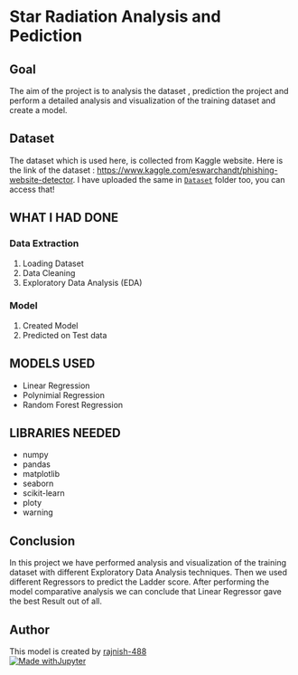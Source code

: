 
# Star Radiation Analysis and Pediction

## Goal

The aim of the project is to analysis the dataset , prediction the project and
perform a detailed analysis and visualization of the training dataset and create a model. 

## Dataset
The dataset which is used here, is collected from Kaggle website. Here is the link of the dataset : https://www.kaggle.com/eswarchandt/phishing-website-detector. I have uploaded the same in [`Dataset`](https://www.kaggle.com/dronio/SolarEnergy) folder too, you can access that!

## WHAT I HAD DONE

### Data Extraction
1. Loading Dataset
2. Data Cleaning
3. Exploratory Data Analysis (EDA)
### Model
1. Created Model
2. Predicted on Test data





## MODELS USED

 - Linear Regression 
 - Polynimial Regression
 - Random Forest Regression
 
## LIBRARIES NEEDED

- numpy
- pandas
- matplotlib
- seaborn
- scikit-learn
- ploty
- warning

## Conclusion

In this project we have performed  analysis and visualization of the training dataset with different Exploratory Data Analysis techniques. 
Then we used different Regressors to predict the Ladder score. After performing the model comparative 
analysis we can conclude that Linear Regressor gave the best Result out of all.


## Author

This model is created by [rajnish-488](https://github.com/rajnish-488)
<br>
[![Made withJupyter](https://img.shields.io/badge/Made%20with-Jupyter-orange?style=for-the-badge&logo=Jupyter)](https://jupyter.org/try)
